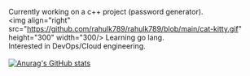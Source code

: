 Currently working on a c++ project (password generator). \
<img align="right" src="https://github.com/rahulk789/rahulk789/blob/main/cat-kitty.gif" height="300" width="300/>
Learning go lang. \
Interested in DevOps/Cloud engineering. \
\
[![Anurag's GitHub stats](https://github-readme-stats.vercel.app/api?username=rahulk789&show_icons=true&theme=gotham)](https://github.com/anuraghazra/github-readme-stats)

